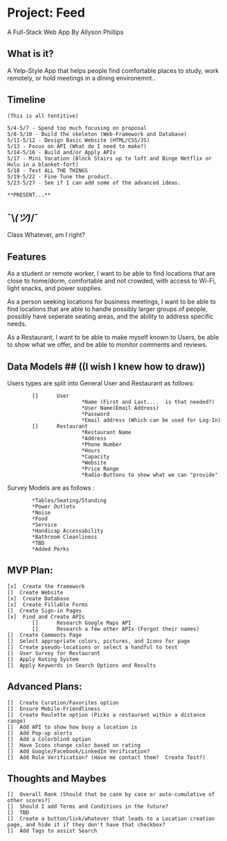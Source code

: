 # Project: Feed

A Full-Stack Web App
By
Allyson Phillips

## What is it?

A Yelp-Style App that helps people find comfortable places to study, work remotely, or hold meetings in a dining environemnt..

## Timeline

```
(This is all tentitive)

5/4-5/7 - Spend too much focusing on proposal
5/8-5/10 - Build the skeleton (Web-Framework and Database)
5/11-5/12 - Design Basic Website (HTML/CSS/JS)
5/13 - Focus on API (What do I need to make?)
5/14-5/16 - Build and/or Apply APIs
5/17 - Mini Vacation (Block Stairs up to loft and Binge Netflix or Hulu in a blanket-fort)
5/18 - Test ALL THE THINGS
5/19-5/22 - Fine Tune the product.
5/23-5/27 - See if I can add some of the advanced ideas.

**PRESENT...**
```

## ¯\\_(ツ)_/¯

Class Whatever, am I right?

## Features

As a student or remote worker, I want to be able to find locations that are close to home/dorm, comfortable and not crowded, with access to Wi-Fi, light snacks, and power supplies.

As a person seeking locations for business meetings, I want to be able to find locations that are able to handle possibly larger groups of people, possibly have seperate seating areas, and the ability to address specific needs.

As a Restaurant, I want to be able to make myself known to Users, be able to show what we offer, and be able to monitor comments and reviews.

## Data Models ## ((I wish I knew how to draw))

Users types are split into General User and Restaurant as follows:

```
        []      User
                        *Name (First and Last....  is that needed?)
                        *User Name(Email Address)
                        *Password
                        *Email address (Which can be used for Log-In)
        []      Restaurant
                        *Restaurant Name
                        *Address
                        *Phone Number
                        *Hours
                        *Capacity
                        *Website
                        *Price Range
                        *Radio-Buttons to show what we can "provide"
```

Survey Models are as follows :

```
        *Tables/Seating/Standing
        *Power Outlets
        *Noise
        *Food
        *Service
        *Handicap Accessability
        *Bathroom Cleanliness
        *TBD
        *Added Perks
```

## MVP Plan:

```
[x]  Create the framework
[]  Create Website
[x]  Create Database
[x]  Create Fillable Forms
[]  Create Sign-in Pages
[x]  Find and Create APIs
        []      Research Google Maps API
        []      Research a few other APIs (Forgot their names)
[]  Create Comments Page
[]  Select appropriate colors, pictures, and Icons for page
[]  Create pseudo-locations or select a handful to test
[]  User Survey for Restaurant
[]  Apply Rating System
[]  Apply Keywords in Search Options and Results
```

## Advanced Plans:

```
[]  Create Curation/Favorites option
[]  Ensure Mobile-Friendliness
[]  Create Roulette option (Picks a restaurant within a distance range)
[]  Add API to show how busy a location is
[]  Add Pop-up alerts
[]  Add a Colorblind option
[]  Have Icons change color based on rating
[]  Add Google/Facebook/LinkedIn Verification?
[]  Add Role Verification? (Have me contact them?  Create Test?)
```

## Thoughts and Maybes

```
[]  Overall Rank (Should that be case by case or auto-cumulative of other scores?)
[]  Should I add Terms and Conditions in the future?
[]  TBD
[]  Create a button/link/whatever that leads to a Location creation page, and hide it if they don't have that checkbox?
[]  Add Tags to assist Search
```
